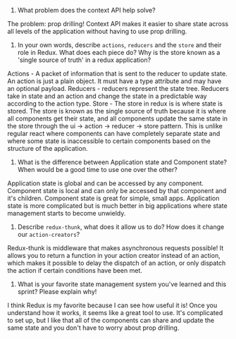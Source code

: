 1. What problem does the context API help solve?

The problem: prop drilling! Context API makes it easier to share state across all levels of the application without having to use prop drilling.


1. In your own words, describe `actions`, `reducers` and the `store` and their role in Redux. What does each piece do? Why is the store known as a 'single source of truth' in a redux application?

Actions - A packet of information that is sent to the reducer to update state. An action is just a plain object. It must have a type attribute and may have an optional payload. Reducers - reducers represent the state tree. Reducers take in state and an action and change the state in a predictable way according to the action type. Store - The store in redux is is where state is stored. The store is known as the single source of truth because it is where all components get their state, and all components update the same state in the store through the ui -> action -> reducer -> store pattern. This is unlike regular react where components can have completely separate state and where some state is inaccessible to certain components based on the structure of the application. 


1. What is the difference between Application state and Component state? When would be a good time to use one over the other?

Application state is global and can be accessed by any component. Component state is local and can only be accessed by that component and it's children. Component state is great for simple, small apps. Application state is more complicated but is much better in big applications where state management starts to become unwieldy. 


1. Describe `redux-thunk`, what does it allow us to do? How does it change our `action-creators`?

Redux-thunk is middleware that makes asynchronous requests possible! It allows you to return a function in your action creator instead of an action, which makes it possible to delay the dispatch of an action, or only dispatch the action if certain conditions have been met. 


1. What is your favorite state management system you've learned and this sprint? Please explain why!

I think Redux is my favorite because I can see how useful it is! Once you understand how it works, it seems like a great tool to use. It's complicated to set up, but I like that all of the components can share and update the same state and you don't have to worry about prop drilling.